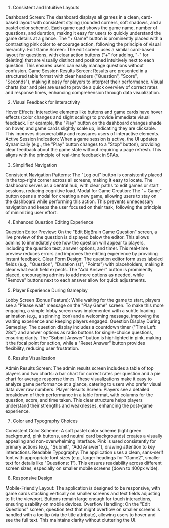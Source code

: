 1. Consistent and Intuitive Layouts

Dashboard Screen: The dashboard displays all games in a clean, card-based layout with consistent styling (rounded corners, soft shadows, and a pastel color scheme). Each game card shows the game name, number of questions, and duration, making it easy for users to quickly understand the game details at a glance. The "+ Game" button is prominently placed with a contrasting pink color to encourage action, following the principle of visual hierarchy.
Edit Game Screen: The edit screen uses a similar card-based layout for questions, with clear action buttons ("+" for adding, "-" for deleting) that are visually distinct and positioned intuitively next to each question. This ensures users can easily manage questions without confusion.
Game Session Results Screen: Results are presented in a structured table format with clear headers ("Question", "Score", "Seconds"), making it easy for players to interpret their performance. Visual charts (bar and pie) are used to provide a quick overview of correct rates and response times, enhancing comprehension through data visualization.

2. Visual Feedback for Interactivity

Hover Effects: Interactive elements like buttons and game cards have hover effects (color changes and slight scaling) to provide immediate visual feedback. For example, the "Play" button on the dashboard changes shade on hover, and game cards slightly scale up, indicating they are clickable. This improves discoverability and reassures users of interactive elements.
Active Session Indication: When a game session is active, the UI updates dynamically (e.g., the "Play" button changes to a "Stop" button), providing clear feedback about the game state without requiring a page refresh. This aligns with the principle of real-time feedback in SPAs.

3. Simplified Navigation

Consistent Navigation Patterns: The "Log out" button is consistently placed in the top-right corner across all screens, making it easy to locate. The dashboard serves as a central hub, with clear paths to edit games or start sessions, reducing cognitive load.
Modal for Game Creation: The "+ Game" button opens a modal for creating a new game, allowing users to stay on the dashboard while performing this action. This prevents unnecessary navigation and keeps the user focused on their task, following the principle of minimizing user effort.

4. Enhanced Question Editing Experience

Question Editor Preview: On the "Edit BigBrain Game Question" screen, a live preview of the question is displayed below the editor. This allows admins to immediately see how the question will appear to players, including the question text, answer options, and timer. This real-time preview reduces errors and improves the editing experience by providing instant feedback.
Clear Form Design: The question editor form uses labeled fields (e.g., "Question", "Duration (s)", "Points") with placeholders, making it clear what each field expects. The "Add Answer" button is prominently placed, encouraging admins to add more options as needed, while "Remove" buttons next to each answer allow for quick adjustments.

5. Player Experience During Gameplay

Lobby Screen (Bonus Feature): While waiting for the game to start, players see a "Please wait" message on the "Play Game" screen. To make this more engaging, a simple lobby screen was implemented with a subtle loading animation (e.g., a spinning icon) and a welcoming message, improving the waiting experience and keeping players engaged.
Question Display During Gameplay: The question display includes a countdown timer ("Time Left: 28s") and answer options as radio buttons for single-choice questions, ensuring clarity. The "Submit Answer" button is highlighted in pink, making it the focal point for action, while a "Reset Answer" button provides flexibility, reducing user frustration.

6. Results Visualization

Admin Results Screen: The admin results screen includes a table of top players and two charts: a bar chart for correct rates per question and a pie chart for average response times. These visualizations make it easy to analyze game performance at a glance, catering to users who prefer visual data over raw numbers.
Player Results Screen: Players see a detailed breakdown of their performance in a table format, with columns for the question, score, and time taken. This clear structure helps players understand their strengths and weaknesses, enhancing the post-game experience.

7. Color and Typography Choices

Consistent Color Scheme: A soft pastel color scheme (light green background, pink buttons, and neutral card backgrounds) creates a visually appealing and non-overwhelming interface. Pink is used consistently for primary actions (e.g., "Submit", "Add Answer"), drawing attention to key interactions.
Readable Typography: The application uses a clean, sans-serif font with appropriate font sizes (e.g., larger headings for "Game2", smaller text for details like "Questions: 1"). This ensures readability across different screen sizes, especially on smaller mobile screens (down to 400px wide).

8. Responsive Design

Mobile-Friendly Layout: The application is designed to be responsive, with game cards stacking vertically on smaller screens and text fields adjusting to fit the viewport. Buttons remain large enough for touch interactions, ensuring usability on mobile devices.
Overflow Handling: On the "Edit Questions" screen, question text that might overflow on smaller screens is handled with a tooltip (via the title attribute), allowing users to hover and see the full text. This maintains clarity without cluttering the UI.